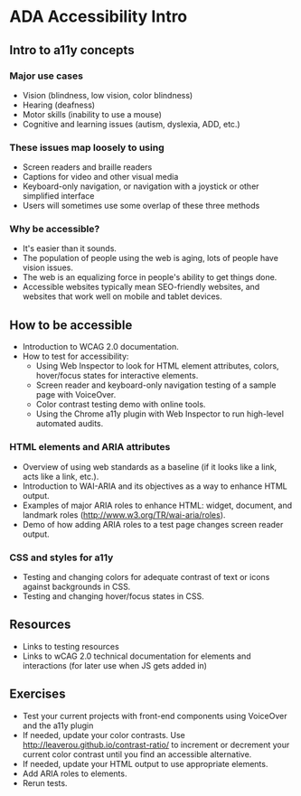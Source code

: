 # ADA Accessibility Intro

## Intro to a11y concepts

### Major use cases

* Vision (blindness, low vision, color blindness)
* Hearing (deafness)
* Motor skills (inability to use a mouse)
* Cognitive and learning issues (autism, dyslexia, ADD, etc.)

### These issues map loosely to using

* Screen readers and braille readers
* Captions for video and other visual media
* Keyboard-only navigation, or navigation with a joystick or other simplified interface
* Users will sometimes use some overlap of these three methods

### Why be accessible?

* It's easier than it sounds.
* The population of people using the web is aging, lots of people have vision issues.
* The web is an equalizing force in people's ability to get things done.
* Accessible websites typically mean SEO-friendly websites, and websites that work well on mobile and tablet devices.

## How to be accessible

* Introduction to WCAG 2.0 documentation.
* How to test for accessibility:
	* Using Web Inspector to look for HTML element attributes, colors, hover/focus states for interactive elements.
	* Screen reader and keyboard-only navigation testing of a sample page with VoiceOver.
	* Color contrast testing demo with online tools.
	* Using the Chrome a11y plugin with Web Inspector to run high-level automated audits.

### HTML elements and ARIA attributes

* Overview of using web standards as a baseline (if it looks like a link, acts like a link, etc.).
* Introduction to WAI-ARIA and its objectives as a way to enhance HTML output.
* Examples of major ARIA roles to enhance HTML: widget, document, and landmark roles (http://www.w3.org/TR/wai-aria/roles).
* Demo of how adding ARIA roles to a test page changes screen reader output.

### CSS and styles for a11y

* Testing and changing colors for adequate contrast of text or icons against backgrounds in CSS.
* Testing and changing hover/focus states in CSS.

## Resources

* Links to testing resources
* Links to wCAG 2.0 technical documentation for elements and interactions (for later use when JS gets added in)

## Exercises

* Test your current projects with front-end components using VoiceOver and the a11y plugin
* If needed, update your color contrasts. Use http://leaverou.github.io/contrast-ratio/ to increment or decrement your current color contrast until you find an accessible alternative.
* If needed, update your HTML output to use appropriate elements.
* Add ARIA roles to elements.
* Rerun tests.
